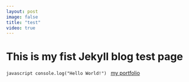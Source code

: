 ```yaml
---
layout: post
image: false
title: "test"
video: true
---
```


# This is my fist Jekyll blog test page
`javascript
console.log("Hello World!")
`
[my portfolio](http:www.zhenximi.me)
